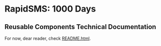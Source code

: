 RapidSMS: 1000 Days
===================
Reusable Components Technical Documentation
-------------------------------------------
For now, dear reader, check <a href="README.html">README.html</a>.
